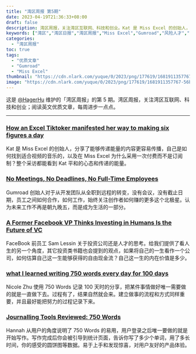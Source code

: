 ```yaml
---
title: "湾区周报 第5期"
date: 2023-04-19T21:36:33+08:00
draft: false
description: 湾区周报，关注湾区互联网、科技和创业。Kat 是 Miss Excel 的创始人，分享了能够传递能量的内容更容易传播，自己是如何找到适合视频的音乐的，以及在 Miss Excel 为什么采用一次付费而不是订阅制？整个采访都能看到 Kat 平和的心态和传递的能量。
keywords: ["湾区","湾区日报","湾区周报","Miss Excel","Gumroad","风险人才","750 Words"]
categories:
  - "湾区周报"
toc: true
tags:
  - "优质文章"
  - "Gumroad"
  - "Miss Excel"
thumbnail: "https://cdn.nlark.com/yuque/0/2023/png/177619/1681911357767-56be2ce1-340c-402d-b8c4-13ce699d239a.png"
image: "https://cdn.nlark.com/yuque/0/2023/png/177619/1681911357767-56be2ce1-340c-402d-b8c4-13ce699d239a.png"
---
```


这是 [@HagerHu](https://twitter.com/hagerhu) 维护的「湾区周报」的第 5 期。湾区周报，关注湾区互联网、科技和创业；阅读英文优质文章，每周进步一点点。

---

### [How an Excel Tiktoker manifested her way to making six figures a day](https://cmcn.me/link?target=https://www.theverge.com/22807858/tiktok-influencer-microsoft-excel-instagram-decoder-podcast)

Kat 是 Miss Excel 的创始人，分享了能够传递能量的内容更容易传播，自己是如何找到适合视频的音乐的，以及在 Miss Excel 为什么采用一次付费而不是订阅制？整个采访都能看到 Kat 平和的心态和传递的能量。

### [No Meetings, No Deadlines, No Full-Time Employees](https://cmcn.me/link?target=https://sahillavingia.com/work)

Gumroad 创始人对于从开发团队从全职到远程的转变，没有会议，没有截止日期，员工之间如何合作，如何工作，始终关注创作者如何赚的更多这个北极星。认为未来工作不再是朝九晚五，而是成为生活的一部分。

### [A Former Facebook VP Thinks Investing in Humans Is the Future of VC](https://cmcn.me/link?target=https://www.vice.com/en/article/7kb9mg/a-former-facebook-vp-thinks-investing-in-humans-is-the-future-of-vc)

FaceBook 前员工 Sam Lessin 关于投资公司还是人才的思考。给我们提供了看人生的另一个角度，其它投资类书籍也会提到的观点，如果将自己的一生看作一个公司，如何估算自己这一生能够获得的自由现金流？自己这一生的内在价值是多少。

### [what I learned writing 750 words every day for 100 days](https://cmcn.me/link?target=https://medium.com/100daysofwriting/day-100-what-i-learned-writing-750-words-every-day-for-100-days-1f43d62e34c9)

Nicole Zhu 使用 750 Words 记录 100 天时的分享，把某件事情做好唯一需要做的就是一直做下去。过程有了，结果自然就会来。建立做事的流程和方式同样重要，并且最好能把努力的过程记录下来。

### [Journalling Tools Reviewed: 750 Words](https://cmcn.me/link?target=https://www.becomingwhoyouare.net/journalling-tools-reviewed-750-words/)

Hannah 从用户的角度说明了 750 Words 的易用，用户登录之后唯一要做的就是开始写作。写作完成后你会被引导到统计页面，告诉你写了多少个单词，用了多长时间，你的感受的圆饼图等数据。易于上手和发现惊喜，对用户友好的产品体验。

